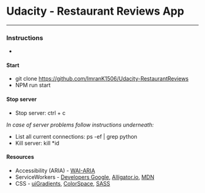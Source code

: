 # Udacity - Restaurant Reviews App
---
### Instructions
-
#### Start
* git clone https://github.com/ImranK1506/Udacity-RestaurantReviews
* NPM run start

#### Stop server
* Stop server: ctrl + c

_In case of server problems follow instructions underneath:_

* List all current connections: ps -ef | grep python
* Kill server: kill *id

#### Resources

* Accessibility (ARIA)  - [WAI-ARIA](https://www.w3.org/TR/wai-aria-1.1/#introstates)
* ServiceWorkers        - [Developers Google](https://developers.google.com/web/fundamentals/codelabs/offline/), [Alligator.io](https://alligator.io/js/service-workers/), [MDN](https://developer.mozilla.org/en-US/docs/Web/API/Service_Worker_API/Using_Service_Workers)
* CSS                   - [uiGradients](https://uigradients.com/#PinotNoir), [ColorSpace](https://mycolor.space/), [SASS](https://sass-lang.com/)
